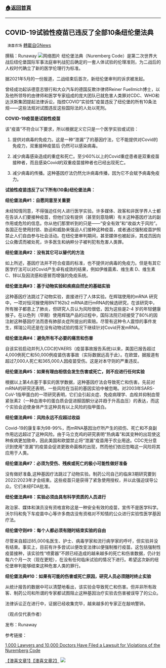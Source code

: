 ###  [:house:返回首頁](https://github.com/ourhimalayas/txt)
---


## COVID-19试验性疫苗已违反了全部10条纽伦堡法典
` 澳喜农场` [轉載自GNews](https://gnews.org/zh-hans/1571742/)

撰稿：Runaway
![](https://assets.gnews.org/wp-content/uploads/2021/10/16777-1000x745-1.jpg)网络图片
纽伦堡法典（Nuremberg Code）是第二次世界大战后纽伦堡国际军事法庭审判战犯后确定的一套人体试验的伦理准则，为二战后的人权时代确立了新的医学伦理行为标准。

据2021年5月的一份报道，二战结束后首次，新纽伦堡审判的诉求被发起。

曾经成功起诉德意志银行和大众汽车的德国反欺诈律师Reiner Fuellmich博士，以及他所领导的由律师和医学专家组成的庞大团队已就危害人类罪对CDC、WHO和达沃斯集团提起法律诉讼，指控COVID“实验性”疫苗违反了纽伦堡的所有10条法规——这些法规对试图违反这些国际法的人处以死刑。

**COVID-19疫苗是试验性疫苗**

该“疫苗”不符合以下要求，所以根据定义它只是一个医学实验或试验：

1) 提供对病毒的免疫力。这是一种“泄漏”了的基因疗法，它不能提供对Covid的免疫力，双重接种疫苗后 仍然可以感染病毒。

2) 减少病毒感染造成的重症和死亡。至少60%以上的Covid重症患者是双重疫苗接种者，而且感染Covid的双重疫苗接种者也已经出现死亡。

3) 减少病毒的传播。这种基因疗法仍然允许病毒传播，因为它不会赋予病毒免疫力。

**试验性疫苗违反了以下所有(10条)纽伦堡法典：**

**纽伦堡法典#1：自愿同意至关重要**

未经知情同意，不得强迫任何人进行医学实验。许多媒体、政客和非医学界人士都在告诉人们要接种疫苗，但他们没有提供（甚至刻意隐瞒）有关这种基因疗法的副作用或危险的信息。你从他们那里听到的只是——“安全有效”和“收益大于风险”。各国正在使用封锁、胁迫和威胁来强迫人们接种这种疫苗，或者通过强制疫苗护照禁止人们自由参与社会活动。在纽伦堡审判期间，甚至媒体也被起诉，其成员因向公众撒谎而被处死，许多医生和纳粹分子被判犯有危害人类罪。

**纽伦堡法典#2：没有其它可以替代的方法**

如上所述，基因疗法并不符合疫苗的标准，也不提供对病毒的免疫力。但是有其它医学疗法可以对Covid产生卓有成效的结果，例如伊维菌素、维生素 D、维生素 C、锌以及因流感和感冒而增强的免疫系统。

**纽伦堡法典#3：基于动物实验和疾病自然史的基础实验**

这种基因疗法跳过了动物实验，直接进行了人体实验。在辉瑞使用的mRNA 研究中，一项对恒河猴使用BNT162b2 mRNA进行mRNA的候选研究，在该研究中，所有猴子都患上了肺炎，但研究人员认为风险很低，因为这些是2-4 岁的年轻健康猴子。在以色列（早期）使用辉瑞产品的过程中，国际法院已经接受了80%的因注射这种基因疗法而患有肺部炎症所提出的索赔。尽管有这种令人震惊的事件发生，辉瑞公司还是在没有动物试验的情况下继续针对Covid开发mRNA。

**纽伦堡法典#4：避免所有不必要的痛苦和伤害**

自该实验启动并列入CDC的VAERS（疫苗事故报告系统)以来，美国已报告超过4,000例死亡和50,000例疫苗伤害事故（实际数据远高于此）。在欧盟，据报道有超过7,000人死亡和365,000人因疫苗受伤。这是对本守则的严重违反。

**纽伦堡法典#5：如果有理由相信会发生伤害或死亡，则不应进行任何实验**

根据以上第4点基于事实的医学数据，这种基因疗法会导致死亡和伤害。先前对mRNA的研究还表明，一些风险在当前的基因实验中被忽略。对2003年SARS-CoV-1指甲蛋白的一项研究表明，它们会引起炎症、免疫病理学、血栓并抑制血管紧张素2（一种血液中的蛋白质会促进醛固酮分泌并趋于升高血压）的表达，而这个实验会迫使身体产生这种具有以上风险的指甲蛋白。

**纽伦堡法典#6：风险永远不应超过收益**

Covid-19的康复率为98-99%，而mRNA基因治疗所产生的损伤、死亡和不良副作用远远超过了这种风险。由于马立克鸡的研究表明“热病毒”和其变种的出现使这种疾病更加致命，因此美国和欧盟禁止将“泄漏”疫苗用于农业用途。CDC充分意识到使用“泄漏”的疫苗会促进更致命菌株的出现，然而他们依旧忽略这一风险将其应用于人类。

**纽伦堡法典#7：必须为受伤、残疾或死亡的极小可能性做好准备**

没有做好准备,这种基因疗法跳过了动物实验。制药公司自己的临床3期研究要到2022/2023年才会结束。这些疫苗只是获得了紧急使用授权，并以此强迫误导公众。它们未经FDA批准。

**纽伦堡法典#8：实验必须由具有科学资质的人员进行**

政治家、媒体和演员没有资格宣称这是一种安全有效的疫苗，宣传不是医学科学。沃尔玛和免下车疫苗中心等许多商店没有资格对不知情的公众进行实验性医学基因疗法。

**纽伦堡守则#9：每个人都必须有随时结束实验的自由**

尽管来自超过85,000名医生、护士、病毒学家和流行病学家的呼吁，但实验并没有结束。事实上，目前有许多尝试以便改变法律以便强制推行疫苗。这包括强制性疫苗接种，该实验性“喷雾器”不顾已经造成的越来越多的死亡和伤害数据，仍计划每六个月一次（现在更短），在没有任何临床试验的情况下进行。希望这次新的纽伦堡审判能够结束这种危害人类的罪行。

**纽伦堡法典#10：如果有可能的伤害或死亡原因，研究人员必须随时终止实验**

从统计报告的数据中可以清楚地看出，该实验会导致死亡和伤害。但并非所有政客、制药公司和所谓的专家都试图阻止这种基因治疗实验去伤害被误导了的公众。

法律诉讼正在进行中，证据已经收集完毕，越来越多的专家正在敲响警钟。

（观点仅代表作者）

发布：Runaway

参考链接：

[1,000 Lawyers and 10,000 Doctors Have Filed a Lawsuit for Violations of the Nuremberg Code](https://breaking-news.ca/the-new-nuremberg-trials-2021-please-share-this-info/)

[【澳喜文章1】](https://gnews.org/zh-hans/author/aujenny/)[【澳喜文章2】](https://gnews.org/zh-hans/author/himalaya-australia/)
![](https://assets.gnews.org/wp-content/uploads/2021/10/%E6%BE%B3%E5%96%9C%E5%9B%BE%E6%A0%872-1.jpg)
